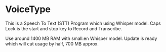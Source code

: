 # VoiceType
This is a Speech To Text (STT) Program which using Whisper model. Caps Lock is the start and stop key to Record and Transcribe.

Use around 1400 MB RAM with small.en Whisper model. Update is ready which will cut usage by half, 700 MB approx.
